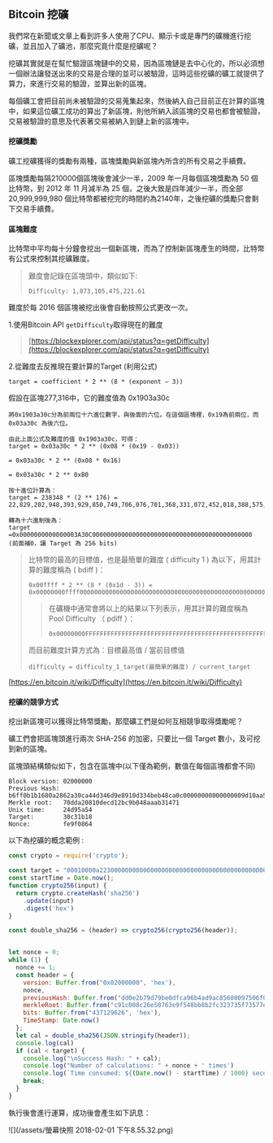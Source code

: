 ## Bitcoin 挖礦

我們常在新聞或文章上看到許多人使用了CPU、顯示卡或是專門的礦機進行挖礦，並且加入了礦池，那麼究竟什麼是挖礦呢？

挖礦其實就是在幫忙驗證區塊鏈中的交易，因為區塊鏈是去中心化的，所以必須想一個辦法讓發送出來的交易是合理的並可以被驗證，這時這些挖礦的礦工就提供了算力，來進行交易的驗證，並算出新的區塊。

每個礦工會把目前尚未被驗證的交易蒐集起來，然後納入自己目前正在計算的區塊中，如果這位礦工成功的算出了新區塊，則他所納入該區塊的交易也都會被驗證，交易被驗證的意思及代表著交易被納入到鏈上新的區塊中。

#### 挖礦獎勵

礦工挖礦獲得的獎勵有兩種，區塊獎勵與新區塊內所含的所有交易之手續費。

區塊獎勵每隔210000個區塊後會減少一半，2009 年一月每個區塊獎勵為 50 個比特幣，到 2012 年 11 月減半為 25 個，之後大致是四年減少一半，而全部 20,999,999,980 個比特幣都被挖完的時間約為2140年，之後挖礦的獎勵只會剩下交易手續費。

#### 區塊難度

比特幣中平均每十分鐘會挖出一個新區塊，而為了控制新區塊產生的時間，比特幣有公式來控制其挖礦難度。

> 難度會記錄在區塊頭中，類似如下:
>
> ```
> Difficulty: 1,873,105,475,221.61
> ```

難度於每 2016 個區塊被挖出後會自動按照公式更改一次。

1.使用Bitcoin API `getDifficulty`取得現在的難度

> [https://blockexplorer.com/api/status?q=getDifficulty](https://blockexplorer.com/api/status?q=getDifficulty)

2.從難度去反推現在要計算的Target \(利用公式\)

```
target = coefficient * 2 ** (8 * (exponent – 3))
```

假設在區塊277,316中，它的難度值為 0x1903a30c

```
將0x1903a30c分為前兩位十六進位數字，與後面的六位。在這個區塊裡，0x19為前兩位，而 0x03a30c 為後六位。

由此上面公式及難度的值 0x1903a30c，可得：
target = 0x03a30c * 2 ** (0x08 * (0x19 - 0x03))

= 0x03a30c * 2 ** (0x08 * 0x16)

= 0x03a30c * 2 ** 0xB0

按十進位計算為：
target = 238348 * (2 ** 176) = 22,829,202,948,393,929,850,749,706,076,701,368,331,072,452,018,388,575,715,328

轉為十六進制後為：
target =0x0000000000000003A30C00000000000000000000000000000000000000000000
(前面補0，讓 Target 為 256 bits)
```

> 比特幣的最高的目標值，也是最簡單的難度 \( difficulty 1 \) 為以下，用其計算的難度稱為 \( bdiff \)：
>
> ```
> 0x00ffff * 2 ** (8 * (0x1d - 3)) = 0x00000000ffff0000000000000000000000000000000000000000000000000000
> ```
>
> > 在礦機中通常會將以上的結果以下列表示，用其計算的難度稱為 Pool Difficulty （ pdiff ）：
> >
> > ```
> > 0x00000000FFFFFFFFFFFFFFFFFFFFFFFFFFFFFFFFFFFFFFFFFFFFFFFFFFFFFFFF
> > ```
>
> 而目前難度計算方式為：目標最高值 / 當前目標值
>
> ```
> difficulty = difficulty_1_target(最簡單的難度) / current_target
> ```

[https://en.bitcoin.it/wiki/Difficulty](https://en.bitcoin.it/wiki/Difficulty)

#### 挖礦的競爭方式

挖出新區塊可以獲得比特幣獎勵，那麼礦工們是如何互相競爭取得獎勵呢？

礦工們會把區塊頭進行兩次 SHA-256 的加密，只要比一個 Target 數小，及可挖到新的區塊。

區塊頭結構類似如下，包含在區塊中\(以下僅為範例，數值在每個區塊都會不同\)

```
Block version: 02000000  
Previous Hash: b6ff0b1b1680a2862a30ca44d346d9e8910d334beb48ca0c00000000000000009d10aa52ee949386ca9385695f04ede2
Merkle root:   70dda20810decd12bc9b048aaab31471
Unix time:     24d95a54
Target:        30c31b18
Nonce:         fe9f0864
```

以下為挖礦的概念範例 :

```js
const crypto = require('crypto');

const target = "00010000a2230000000000000000000000000000000000000000000000000";
const startTime = Date.now();
function crypto256(input) {
  return crypto.createHash('sha256')
    .update(input)
    .digest('hex')
}

const double_sha256 = (header) => crypto256(crypto256(header));


let nonce = 0;
while (1) {
  nonce += 1;
  const header = {
    version: Buffer.from("0x02000000", 'hex'),
    nonce,
    previousHash: Buffer.from("dd0e2b79d79be0dfca96b4ad9ac85600097506f06f52bb74f769e02fcc66dec6", 'hex'),
    merkleRoot: Buffer.from("c91c008c26e50763e9f548bb8b2fc323735f73577effbc55502c51eb4cc7cf2e", 'hex'),
    bits: Buffer.from("437129626", 'hex'),
    TimeStamp: Date.now()
  };
  let cal = double_sha256(JSON.stringify(header));
  console.log(cal)
  if (cal < target) {
    console.log("\nSuccess Hash: " + cal);
    console.log("Number of calculations: " + nonce + ' times')
    console.log(`Time consumed: ${(Date.now() - startTime) / 1000} second`)
    break;
  }
}
```

執行後會進行運算，成功後會產生如下訊息：

![](/assets/螢幕快照 2018-02-01 下午8.55.32.png)

